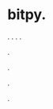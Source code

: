 # bitpy.
.
.
.
.












.






















































.
























.



























.


























































